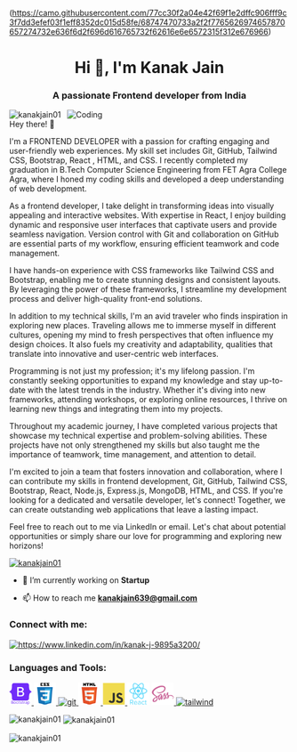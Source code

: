 (https://camo.githubusercontent.com/77cc30f2a04e42f69f1e2dffc906fff9c3f7dd3efef03f1eff8352dc015d58fe/68747470733a2f2f7765626974657870657274732e636f6d2f696d616765732f62616e6e6572315f312e676966)
<h1 align="center">Hi 👋, I'm Kanak Jain</h1>
<h3 align="center">A passionate Frontend developer from India</h3>
<img align="right" 
alt="Coding" width="400" src="https://cdn.dribbble.com/users/4055494/screenshots/15215756/media/d2b66c4ca0192aa26d103448b3d1518b.gif">
<p align="left"> <img src="https://komarev.com/ghpvc/?username=kanakjain01&label=Profile%20views&color=0e75b6&style=flat" alt="kanakjain01" /> 
  <br>
Hey there! 👋

I'm a FRONTEND DEVELOPER with a passion for crafting engaging and user-friendly web experiences. My skill set includes Git, GitHub, Tailwind CSS, Bootstrap, React , HTML, and CSS. I recently completed my graduation in B.Tech Computer Science Engineering from FET Agra College Agra, where I honed my coding skills and developed a deep understanding of web development.

As a frontend developer, I take delight in transforming ideas into visually appealing and interactive websites. With expertise in React, I enjoy building dynamic and responsive user interfaces that captivate users and provide seamless navigation. Version control with Git and collaboration on GitHub are essential parts of my workflow, ensuring efficient teamwork and code management.

I have hands-on experience with CSS frameworks like Tailwind CSS and Bootstrap, enabling me to create stunning designs and consistent layouts. By leveraging the power of these frameworks, I streamline my development process and deliver high-quality front-end solutions.

In addition to my technical skills, I'm an avid traveler who finds inspiration in exploring new places. Traveling allows me to immerse myself in different cultures, opening my mind to fresh perspectives that often influence my design choices. It also fuels my creativity and adaptability, qualities that translate into innovative and user-centric web interfaces.

Programming is not just my profession; it's my lifelong passion. I'm constantly seeking opportunities to expand my knowledge and stay up-to-date with the latest trends in the industry. Whether it's diving into new frameworks, attending workshops, or exploring online resources, I thrive on learning new things and integrating them into my projects.

Throughout my academic journey, I have completed various projects that showcase my technical expertise and problem-solving abilities. These projects have not only strengthened my skills but also taught me the importance of teamwork, time management, and attention to detail.

I'm excited to join a team that fosters innovation and collaboration, where I can contribute my skills in frontend development, Git, GitHub, Tailwind CSS, Bootstrap, React, Node.js, Express.js, MongoDB, HTML, and CSS. If you're looking for a dedicated and versatile developer, let's connect! Together, we can create outstanding web applications that leave a lasting impact.

Feel free to reach out to me via LinkedIn or email. Let's chat about potential opportunities or simply share our love for programming and exploring new horizons! </p>

<p align="left"> <a href="https://github.com/ryo-ma/github-profile-trophy"><img src="https://github-profile-trophy.vercel.app/?username=kanakjain01" alt="kanakjain01" /></a> </p>

- 🔭 I’m currently working on **Startup**

- 📫 How to reach me **kanakjain639@gmail.com**

<h3 align="left">Connect with me:</h3>
<p align="left">
<a href="https://www.linkedin.com/in/kanak-j-9895a3200/" target="blank"><img align="center" src="https://raw.githubusercontent.com/rahuldkjain/github-profile-readme-generator/master/src/images/icons/Social/linked-in-alt.svg" alt="https://www.linkedin.com/in/kanak-j-9895a3200/" height="30" width="40" /></a>

</p>

<h3 align="left">Languages and Tools:</h3>
<p align="left"> <a href="https://getbootstrap.com" target="_blank" rel="noreferrer"> <img src="https://raw.githubusercontent.com/devicons/devicon/master/icons/bootstrap/bootstrap-plain-wordmark.svg" alt="bootstrap" width="40" height="40"/> </a> <a href="https://www.w3schools.com/css/" target="_blank" rel="noreferrer"> <img src="https://raw.githubusercontent.com/devicons/devicon/master/icons/css3/css3-original-wordmark.svg" alt="css3" width="40" height="40"/> </a> <a href="https://git-scm.com/" target="_blank" rel="noreferrer"> <img src="https://www.vectorlogo.zone/logos/git-scm/git-scm-icon.svg" alt="git" width="40" height="40"/> </a> <a href="https://www.w3.org/html/" target="_blank" rel="noreferrer"> <img src="https://raw.githubusercontent.com/devicons/devicon/master/icons/html5/html5-original-wordmark.svg" alt="html5" width="40" height="40"/> </a> <a href="https://developer.mozilla.org/en-US/docs/Web/JavaScript" target="_blank" rel="noreferrer"> <img src="https://raw.githubusercontent.com/devicons/devicon/master/icons/javascript/javascript-original.svg" alt="javascript" width="40" height="40"/> </a> <img src="https://raw.githubusercontent.com/devicons/devicon/master/icons/react/react-original-wordmark.svg" alt="react" width="40" height="40"/> </a> <a href="https://sass-lang.com" target="_blank" rel="noreferrer"> <img src="https://raw.githubusercontent.com/devicons/devicon/master/icons/sass/sass-original.svg" alt="sass" width="40" height="40"/> </a> <a href="https://tailwindcss.com/" target="_blank" rel="noreferrer"> <img src="https://www.vectorlogo.zone/logos/tailwindcss/tailwindcss-icon.svg" alt="tailwind" width="40" height="40"/> </a> </p>

<p><img align="left" src="https://github-readme-stats.vercel.app/api/top-langs?username=kanakjain01&show_icons=true&locale=en&layout=compact" alt="kanakjain01" /></p>

<p>&nbsp;<img align="center" src="https://github-readme-stats.vercel.app/api?username=kanakjain01&show_icons=true&locale=en" alt="kanakjain01" /></p>

<p><img align="center" src="https://github-readme-streak-stats.herokuapp.com/?user=kanakjain01&" alt="kanakjain01" /></p>
